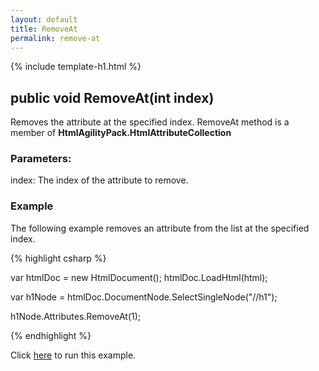 ```yaml
---
layout: default
title: RemoveAt
permalink: remove-at
---
```


{% include template-h1.html %}

## public void RemoveAt(int index)

Removes the attribute at the specified index. RemoveAt method is a member of **HtmlAgilityPack.HtmlAttributeCollection**

### Parameters:

index: The index of the attribute to remove.

### Example

The following example removes an attribute from the list at the specified index.

{% highlight csharp %}

var htmlDoc = new HtmlDocument();
htmlDoc.LoadHtml(html);

var h1Node = htmlDoc.DocumentNode.SelectSingleNode("//h1");
		
h1Node.Attributes.RemoveAt(1);

{% endhighlight %}

Click [here](https://dotnetfiddle.net/nlbCIQ) to run this example.
